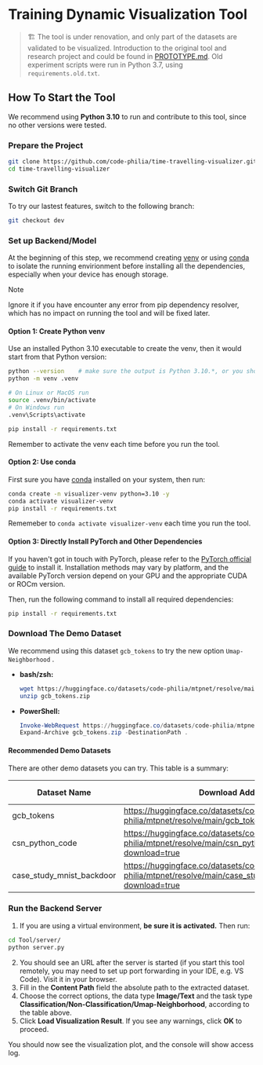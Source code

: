 # Training Dynamic Visualization Tool

> 🏗️ The tool is under renovation, and only part of the datasets are validated to be visualized. Introduction to the original tool and research project and could be found in [PROTOTYPE.md](PROTOTYPE.md). Old experiment scripts were run in Python 3.7, using `requirements.old.txt`.

## How To Start the Tool

We recommend using **Python 3.10** to run and contribute to this tool, since no other versions were tested. 

### Prepare the Project

```bash
git clone https://github.com/code-philia/time-travelling-visualizer.git
cd time-travelling-visualizer
```

### Switch Git Branch

To try our lastest features, switch to the following branch:

```bash
git checkout dev
```

### Set up Backend/Model

At the beginning of this step, we recommend creating [venv](https://docs.python.org/3/library/venv.html) or using [conda](https://docs.conda.io/projects/conda/en/24.9.x/user-guide/install/index.html) to isolate the running envirionment before installing all the dependencies, especially when your device has enough storage.

> [!NOTE] 
> Ignore it if you have encounter any error from pip dependency resolver, which has no impact on running the tool and will be fixed later.

#### Option 1: Create Python venv

Use an installed Python 3.10 executable to create the venv, then it would start from that Python version:

```bash
python --version    # make sure the output is Python 3.10.*, or you should install and use python3.10
python -m venv .venv

# On Linux or MacOS run
source .venv/bin/activate
# On Windows run
.venv\Scripts\activate

pip install -r requirements.txt
```

Remember to activate the venv each time before you run the tool.

#### Option 2: Use conda

First sure you have [conda](https://docs.conda.io/projects/conda/en/24.9.x/user-guide/install/index.html) installed on your system, then run:

```bash
conda create -n visualizer-venv python=3.10 -y
conda activate visualizer-venv
pip install -r requirements.txt
```

Rememeber to `conda activate visualizer-venv` each time you run the tool.

#### Option 3: Directly Install PyTorch and Other Dependencies

If you haven't got in touch with PyTorch, please refer to the [PyTorch official guide](https://pytorch.org/get-started/locally/) to install it. Installation methods may vary by platform, and the available PyTorch version depend on your GPU and the appropriate CUDA or ROCm version.

Then, run the following command to install all required dependencies:

```bash
pip install -r requirements.txt
```

### Download The Demo Dataset

We recommend using this dataset `gcb_tokens` to try the new option `Umap-Neighborhood` .

- **bash/zsh:**

    ```bash
    wget https://huggingface.co/datasets/code-philia/mtpnet/resolve/main/gcb_tokens.zip?download=true -O gcb_tokens.zip
    unzip gcb_tokens.zip
    ```

- **PowerShell:**

    ```powershell
    Invoke-WebRequest https://huggingface.co/datasets/code-philia/mtpnet/resolve/main/gcb_tokens.zip?download=true -OutFile gcb_tokens.zip
    Expand-Archive gcb_tokens.zip -DestinationPath .
    ```

#### Recommended Demo Datasets

There are other demo datasets you can try. This table is a summary:

| Dataset Name | Download Address | Data Type | Task Type |
| --- | --- | --- | --- |
| gcb_tokens | https://huggingface.co/datasets/code-philia/mtpnet/resolve/main/gcb_tokens.zip?download=true | Text | Umap-Neighborhood |
| csn_python_code | https://huggingface.co/datasets/code-philia/mtpnet/resolve/main/csn_python_code.zip?download=true | Text | Non-Classification |
| case_study_mnist_backdoor | https://huggingface.co/datasets/code-philia/mtpnet/resolve/main/case_study_mnist_backdoor.zip?download=true | Image | Classification |

### Run the Backend Server

1. If you are using a virtual environment, **be sure it is activated.** Then run:

```bash
cd Tool/server/
python server.py
```

2. You should see an URL after the server is started (if you start this tool remotely, you may need to set up port forwarding in your IDE, e.g. VS Code). Visit it in your browser.
3. Fill in the **Content Path** field the absolute path to the extracted dataset.
4. Choose the correct options, the data type **Image/Text** and the task type **Classification/Non-Classification/Umap-Neighborhood**, according to the table above.
5. Click **Load Visualization Result**. If you see any warnings, click **OK** to proceed.

You should now see the visualization plot, and the console will show access log.
